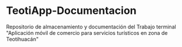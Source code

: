 # TeotiApp-Documentacion
Repositorio de almacenamiento y documentación del Trabajo terminal "Aplicación móvil de comercio para servicios turísticos en zona de Teotihuacán"

